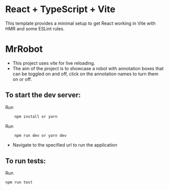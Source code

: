 # React + TypeScript + Vite

This template provides a minimal setup to get React working in Vite with HMR and some ESLint rules.

# MrRobot

- This project uses vite for live reloading.
- The aim of the project is to showcase a robot with annotation boxes that can be toggled on and off, click on the annotation names to turn them on or off.

## To start the dev server:

Run

```bash
    npm install or yarn
```

Run

```bash
    npm run dev or yarn dev
```

- Navigate to the specified url to run the application

## To run tests:

Run

```bash
npm run test
```
